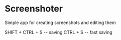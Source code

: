 # Screenshoter

Simple app for creating screenshots and editing them

SHIFT + CTRL + S -- saving
CTRL + S -- fast saving
